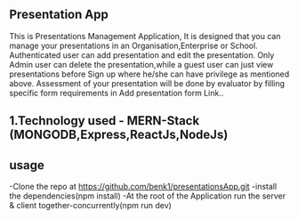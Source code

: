 ## Presentation App

This is Presentations Management Application, It is designed that you
can manage your presentations in an Organisation,Enterprise or School.
Authenticated user can add presentation and edit the presentation. Only Admin user can delete the presentation,while a guest user
can just view presentations before Sign up where he/she can have privilege as mentioned above. Assessment of your
presentation will be done by evaluator by filling specific form
requirements in Add presentation form Link..

## 1.Technology used - MERN-Stack (MONGODB,Express,ReactJs,NodeJs)

## usage

-Clone the repo at
https://github.com/benk1/presentationsApp.git
-install the dependencies(npm install)
-At the root of the Application run the server & client together-concurrently(npm run dev)
